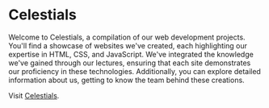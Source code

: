 # Celestials
Welcome to Celestials, a compilation of our web development projects. You'll find a showcase of websites we've created, each highlighting our expertise in HTML, CSS, and JavaScript. We've integrated the knowledge we've gained through our lectures, ensuring that each site demonstrates our proficiency in these technologies. Additionally, you can explore detailed information about us, getting to know the team behind these creations.

Visit [Celestials](https://celestials.netlify.app).
